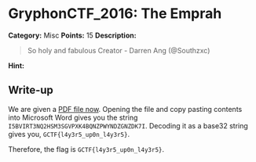 # GryphonCTF_2016: The Emprah

**Category:** Misc
**Points:** 15
**Description:**

>So holy and fabulous
Creator - Darren Ang (@Southzxc)

**Hint:**

>

## Write-up
We are given a [PDF file now](emprah.pdf). Opening the file and copy pasting contents into Microsoft Word gives you the string `I5BVIRT3NQ2HSM3SGVPXK4BQNZPWYNDZGNZDK7I`. Decoding it as a base32 string gives you, `GCTF{l4y3r5_up0n_l4y3r5}`.

Therefore, the flag is `GCTF{l4y3r5_up0n_l4y3r5}`.